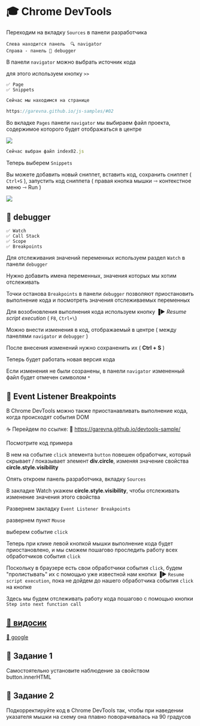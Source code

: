 # 🎓 Chrome DevTools

Переходим на вкладку  `Sources` в панели разработчика

    Слева находится панель  🔍 navigator
    Справа - панель 🔧 debugger

В панели `navigator` можно выбрать источник кода

для этого используем кнопку `>>`

    ✅ Page
    ✅ Snippets

```javascript
Сейчас мы находимся на странице

https://garevna.github.io/js-samples/#02
```
Во вкладке `Pages` панели  `navigator`  мы выбираем файл проекта, содержимое которого будет отображаться в центре

![](https://raw.githubusercontent.com/garevna/js-course/master/images/lessons/01.png)
```javascript
Сейчас выбран файл index02.js
```
Теперь выберем `Snippets`

Вы можете добавить новый сниппет, вставить код, сохранить сниппет ( `Ctrl+S` ), запустить код сниппета ( правая кнопка мышки ⇾ контекстное меню ⇾ Run )

![](https://raw.githubusercontent.com/garevna/js-course/master/images/lessons/02.png)

## 📖 debugger

    ✅ Watch
    ✅ Call Stack
    ✅ Scope
    ✅ Breakpoints

Для отслеживания значений переменных  используем раздел  `Watch`  в панели  `debugger`

Нужно добавить имена переменных, значения которых мы хотим отслеживать

Точки останова   `Breakpoints`    в панели   `debugger`   позволяют приостановить выполнение кода 
и посмотреть значения отслеживаемых переменных

Для возобновления выполнения кода используем кнопку   ▐▶️  *Resume script execution* 
 ( `F8`, `Ctrl+\`)

Можно внести изменения в код, отображаемый в центре ( между панелями `navigator` и `debugger` )

После внесения изменений нужно сохраненить их  ( **Ctrl + S** )

Теперь будет работать новая версия кода

Если изменения не были созранены, в панели  `navigator`  измененный файл будет отмечен символом `*`

## 📖 Event Listener Breakpoints

В  Chrome DevTools  можно также приостанавливать выполнение кода, когда происходят события DOM

☕️ Перейдем по ссылке:  🔗 https://garevna.github.io/devtools-sample/

Посмотрите код примера

В нем на событие  `click`  элемента  `button` повешен обработчик, который скрывает / показывает элемент  **div.circle**, 
изменяя значение свойства  **circle.style.visibility**

Опять откроем панель разработчика, вкладку `Sources`

В закладке  Watch  укажем   **circle.style.visibility**, чтобы отслеживать изменение значения этого свойства

Развернем закладку  `Event Listener Breakpoints`

развернем пункт  `Mouse`

выберем событие  `click`

Теперь при клике левой кнопкой мышки выполнение кода будет приостановлено, и мы сможем пошагово проследить работу всех обработчиков события  `click`

Поскольку в браузере есть свои обработчики события  `click`, будем "пролистывать" их с помощью уже известной нам кнопки ▐▶️  `Resume script execution`, пока не дойдем до нашего обработчика события  `click`  на кнопке

Здесь мы будем отслеживать работу кода пошагово с помощью кнопки  `Step into next function call`

## [🎦 видосик](https://youtu.be/PQYG2aJf6uI)

[🔗 google](https://developers.google.com/web/tools/chrome-devtools/)

## 💼 Задание 1

Самостоятельно установите наблюдение за свойством    button.innerHTML

## 💼 Задание 2

Подкорректируйте код в Chrome DevTools так, чтобы при наведении указателя мышки на схему она плавно поворачивалась на 90 градусов 